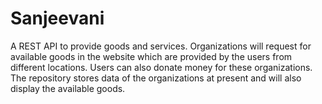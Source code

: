 # Sanjeevani
A REST API to provide goods and services. Organizations will request for available goods in the website which are provided by the users from different locations. Users can also donate money for these organizations. The  repository stores data of the organizations at present and will also display the available goods.
